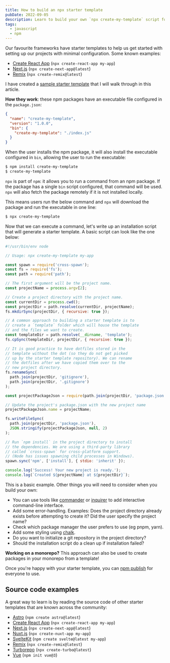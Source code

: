 ```yaml
---
title: How to build an npx starter template
pubDate: 2022-09-05
description: Learn to build your own `npx create-my-template` script for your starter template.
tags:
  - javascript
  - npm
---
```


Our favourite frameworks have starter templates to help us get started with setting up our projects with minimal configuration. Some known examples:

- [Create React App](https://reactjs.org/docs/create-a-new-react-app.html#create-react-app) (`npx create-react-app my-app`)
- [Next.js](https://nextjs.org/docs/api-reference/create-next-app) (`npx create-next-app@latest`)
- [Remix](https://remix.run/docs/en/v1#getting-started) (`npx create-remix@latest`)

I have created a [sample starter template](https://github.com/krisyotam/create-my-template) that I will walk through in this article.

**How they work**: these npm packages have an executable file configured in the `package.json`:

```json
{
  "name": "create-my-template",
  "version": "1.0.0",
  "bin": {
    "create-my-template": "./index.js"
  }
}
```

When the user installs the npm package, it will also install the executable configured in `bin`, allowing the user to run the executable:

```bash
$ npm install create-my-template
$ create-my-template
```

`npx` is part of `npm`: it allows you to run a command from an npm package. If the package has a single `bin` script configured, that command will be used. `npx` will also fetch the package remotely if it is not installed locally.

This means users run the below command and `npx` will download the package and run the executable in one line:

```bash
$ npx create-my-template
```

Now that we can execute a command, let's write up an installation script that will generate a starter template. A basic script can look like the one below:

```js
#!/usr/bin/env node

// Usage: npx create-my-template my-app

const spawn = require('cross-spawn');
const fs = require('fs');
const path = require('path');

// The first argument will be the project name.
const projectName = process.argv[2];

// Create a project directory with the project name.
const currentDir = process.cwd();
const projectDir = path.resolve(currentDir, projectName);
fs.mkdirSync(projectDir, { recursive: true });

// A common approach to building a starter template is to
// create a `template` folder which will house the template
// and the files we want to create.
const templateDir = path.resolve(__dirname, 'template');
fs.cpSync(templateDir, projectDir, { recursive: true });

// It is good practice to have dotfiles stored in the
// template without the dot (so they do not get picked
// up by the starter template repository). We can rename
// the dotfiles after we have copied them over to the
// new project directory.
fs.renameSync(
  path.join(projectDir, 'gitignore'),
  path.join(projectDir, '.gitignore')
);

const projectPackageJson = require(path.join(projectDir, 'package.json'));

// Update the project's package.json with the new project name
projectPackageJson.name = projectName;

fs.writeFileSync(
  path.join(projectDir, 'package.json'),
  JSON.stringify(projectPackageJson, null, 2)
);

// Run `npm install` in the project directory to install
// the dependencies. We are using a third-party library
// called `cross-spawn` for cross-platform support.
// (Node has issues spawning child processes in Windows).
spawn.sync('npm', ['install'], { stdio: 'inherit' });

console.log('Success! Your new project is ready.');
console.log(`Created ${projectName} at ${projectDir}`);
```

This is a basic example. Other things you will need to consider when you build your own:

- You can use tools like [commander](https://www.npmjs.com/package/commander) or [inquirer](https://www.npmjs.com/package/inquirer) to add interactive command-line interface.
- Add some error-handling. Examples: Does the project directory already exists before attempting to create it? Did the user specify the project name?
- Check which package manager the user prefers to use (eg pnpm, yarn).
- Add some styling using [chalk](https://www.npmjs.com/package/chalk).
- Do you want to initialize a git repository in the project directory?
- Should the installation script do a clean up if installation failed?

**Working on a monorepo?** This approach can also be used to create packages in your monorepo from a template!

Once you're happy with your starter template, you can [npm publish](https://docs.npmjs.com/cli/v6/commands/npm-publish) for everyone to use.

## Source code examples

A great way to learn is by reading the source code of other starter templates that are known across the community:

- [Astro](https://github.com/withastro/astro/tree/main/packages/create-astro) (`npm create astro@latest`)
- [Create React App](https://github.com/facebook/create-react-app/tree/main/packages/create-react-app) (`npx create-react-app my-app`)
- [Next.js](https://github.com/vercel/next.js/tree/canary/packages/create-next-app) (`npx create-next-app@latest`)
- [Nuxt.js](https://github.com/nuxt/create-nuxt-app) (`npx create-nuxt-app my-app`)
- [SvelteKit](https://github.com/sveltejs/kit/tree/master/packages/create-svelte) (`npm create svelte@latest my-app`)
- [Remix](https://github.com/remix-run/remix/tree/main/packages/create-remix) (`npx create-remix@latest`)
- [Turborepo](https://github.com/vercel/turborepo/tree/main/packages/create-turbo) (`npx create-turbo@latest`)
- [Vue](https://github.com/vuejs/create-vue#create-vue) (`npm init vue@3`)
